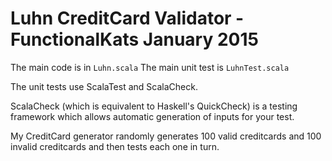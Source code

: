Luhn CreditCard Validator - FunctionalKats January 2015
=======================================================

The main code is in ```Luhn.scala```
The main unit test is ```LuhnTest.scala```

The unit tests use ScalaTest and ScalaCheck.

ScalaCheck (which is equivalent to Haskell's QuickCheck) is a testing framework which allows automatic generation of
inputs for your test.

My CreditCard generator randomly generates 100 valid creditcards and 100 invalid creditcards and then tests each one
in turn.
